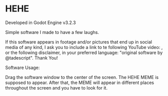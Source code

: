 # HEHE
Developed in Godot Engine v3.2.3

Simple software I made to have a few laughs.

If this software appears in footage and/or pictures that end up in social media of any kind, I ask you to include a link to te following YouTube video: ,
or the following disclaimer, in your preferred language: "original software by @tadescript".
Thank You!

Software Usage:

Drag the software window to the center of the screen. The HEHE MEME is supposed to appear. After that, the MEME will appear in different places throughout the screen and you have to look for it.

